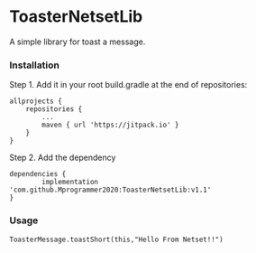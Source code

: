 # ToasterNetsetLib
A simple library for toast a message.

### Installation

Step 1. Add it in your root build.gradle at the end of repositories:

	allprojects {
		repositories {
			...
			maven { url 'https://jitpack.io' }
		}
	}

Step 2. Add the dependency

	dependencies {
	        implementation 'com.github.Mprogrammer2020:ToasterNetsetLib:v1.1'
	}

### Usage 

```
ToasterMessage.toastShort(this,"Hello From Netset!!")
```

